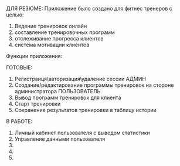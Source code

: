 ДЛЯ РЕЗЮМЕ:
Приложение было создано для фитнес тренеров с целью:
1. Ведение тренировок онлайн
2. составление тренировочных программ
3. отслеживание прогресса клиентов
4. система мотивации клиентов
   

Функции приложения:

ГОТОВЫЕ:

1. Регистраиця\авторизация\удаление сессии
   АДМИН
2. Создание/редактирование программы тренировок на стороне администратора
   ПОЛЬЗОВАТЕЛЬ
3. Вывод программ тренировок для клиента
4. Старт тренировки
5. Сохранение результатов тренировки в таблицу истории




В РАБОТЕ:
1. Личный кабинет пользователя с выводом статистики
2. Управление данными пользователя
3. 
4. 
5. 

